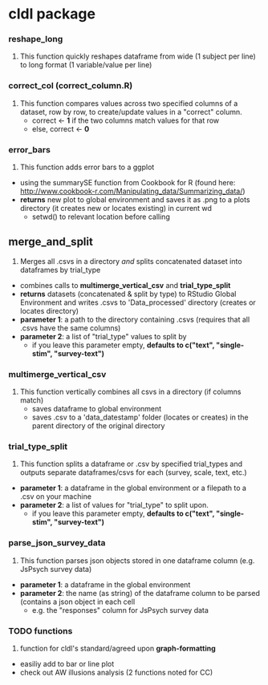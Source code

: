 # cldl package

### reshape_long
1. This function quickly reshapes dataframe from wide (1 subject per line) to long format (1 variable/value per line)

### correct_col (correct_column.R)
1. This function compares values across two specified columns of a dataset, row by row, to create/update values in a "correct" column. 
   * correct <- **1** if the two columns match values for that row
   * else, correct <- **0**

### error_bars
1. This function adds error bars to a ggplot 
  * using the summarySE function from Cookbook for R (found here: http://www.cookbook-r.com/Manipulating_data/Summarizing_data/)
  * **returns** new plot to global environment and saves it as .png to a plots directory (it creates new or locates existing) in current wd
    * setwd() to relevant location before calling

## merge_and_split
1. Merges all .csvs in a directory *and* splits concatenated dataset into dataframes by trial_type
  * combines calls to **multimerge_vertical_csv** and **trial_type_split**
  * **returns** datasets (concatenated & split by type) to RStudio Global Environment and writes .csvs to 'Data_processed' directory (creates or locates directory) 
  * **parameter 1**: a path to the directory containing .csvs (requires that all .csvs have the same columns)
  * **parameter 2**: a list of "trial_type" values to split by
    * if you leave this parameter empty, **defaults to c("text", "single-stim", "survey-text")**
    
### multimerge_vertical_csv
1. This function vertically combines all csvs in a directory (if columns match) 
   * saves dataframe to global environment 
   * saves .csv to a 'data_datestamp' folder (locates or creates) in the parent directory of the original directory

### trial_type_split
1. This function splits a dataframe or .csv by specified trial_types and outputs separate dataframes/csvs for each (survey, scale, text, etc.)
  * **parameter 1**: a dataframe in the global environment or a filepath to a .csv on your machine 
  * **parameter 2**: a list of values for "trial_type" to split upon. 
    * if you leave this parameter empty, **defaults to c("text", "single-stim", "survey-text")**
    
### parse_json_survey_data
1. This function parses json objects stored in one dataframe column (e.g. JsPsych survey data)
  * **parameter 1**: a dataframe in the global environment 
  * **parameter 2**: the name (as string) of the dataframe column to be parsed (contains a json object in each cell
    * e.g. the "responses" column for JsPsych survey data
  
  
### TODO functions

1. function for cldl's standard/agreed upon **graph-formatting**
  * easiliy add to bar or line plot 
  * check out AW illusions analysis (2 functions noted for CC)
